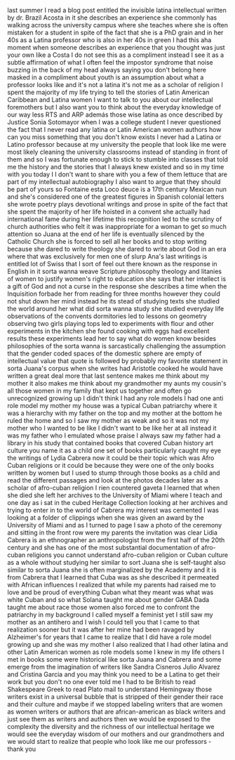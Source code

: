 
last summer I read a blog post entitled
the invisible latina intellectual
written by dr. Brazil Acosta in it she
describes an experience she commonly has
walking across the university campus
where she teaches where she is often
mistaken for a student in spite of the
fact that she is a PhD grain and in her
40s as a Latina professor who is also in
her 40s in green I had this aha moment
when someone describes an experience
that you thought was just your own like
a Costa I do not see this as a
compliment instead I see it as a subtle
affirmation of what I often feel the
impostor syndrome that noise buzzing in
the back of my head always saying you
don&#39;t belong here
masked in a compliment about youth is an
assumption about what a professor looks
like and it&#39;s not a latina it&#39;s not me
as a scholar of religion I spent the
majority of my life trying to tell the
stories of Latin American Caribbean and
Latina women I want to talk to you about
our intellectual foremothers but I also
want you to think about the everyday
knowledge of our way less RTS and ARP
además those wise latina as once
described by Justice Sonia Sotomayor
when I was a college student I never
questioned the fact that I never read
any latina or Latin American women
authors how can you miss something that
you don&#39;t know exists I never had a
Latina or Latino professor because at my
university the people that look like me
were most likely cleaning the university
classrooms instead of standing in front
of them and so I was fortunate enough to
stick to stumble into classes that told
me the history and the stories that I
always knew existed and so in my time
with you today I
I don&#39;t want to share with you a few of
them lettuce that are part of my
intellectual autobiography I also want
to argue that they should be part of
yours
so Fontaine esta Loco deuce is a 17th
century Mexican nun and she&#39;s considered
one of the greatest figures in Spanish
colonial letters she wrote poetry plays
devotional writings and prose in spite
of the fact that she spent the majority
of her life
hoisted in a convent she actually had
international fame during her lifetime
this recognition led to the scrutiny of
church authorities who felt it was
inappropriate for a woman to get so much
attention so Juana at the end of her
life is eventually silenced by the
Catholic Church she is forced to sell
all her books and to stop writing
because she dared to write theology she
dared to write about God in an era where
that was exclusively for men one of
slurp Ana&#39;s last writings is entitled
lot of Swiss that I sort of feel out
there known as the response in English
in it sorta wanna weave Scripture
philosophy theology and litanies of
women to justify women&#39;s right to
education she says that her intellect is
a gift of God and not a curse in the
response she describes a time when the
Inquisition forbade her from reading for
three months however they could not shut
down her mind
instead he its stead of studying texts
she studied the world around her what
did sorta wanna study
she studied everyday life observations
of the convents dormitories led to
lessons on geometry observing two girls
playing tops led to experiments with
flour and other experiments in the
kitchen she found cooking with eggs had
excellent results these experiments lead
her to say what do women know besides
philosophies of the
sorta wanna is sarcastically challenging
the assumption that the gender coded
spaces of the domestic sphere are empty
of intellectual value that quote is
followed by probably my favorite
statement in sorta Juana&#39;s corpus when
she writes had Aristotle cooked he would
have written a great deal more that last
sentence makes me think about my mother
it also makes me think about my
grandmother my aunts my cousin&#39;s all
those women in my family that kept us
together and often go unrecognized
growing up I didn&#39;t think I had any role
models
I had one anti role model my mother my
house was a typical Cuban patriarchy
where it was a hierarchy with my father
on the top and my mother at the bottom
he ruled the home and so I saw my mother
as weak and so it was not my mother who
I wanted to be like I didn&#39;t want to be
like her at all instead it was my father
who I emulated whose praise I always saw
my father had a library in his study
that contained books that covered Cuban
history art culture you name it as a
child one set of books particularly
caught my eye the writings of Lydia
Cabrera now it could be their topic
which was Afro Cuban religions or it
could be because they were one of the
only books written by women but I used
to stump through those books as a child
and read the different passages and look
at the photos decades later as a scholar
of afro-cuban religion I rien countered
gaveta I learned that when she died she
left her archives to the University of
Miami where I teach and one day as i sat
in the cubed Heritage Collection looking
at her archives and trying to enter in
to the world of Cabrera my interest was
cemented I was looking at a folder of
clippings when she was given an award by
the University of Miami and as I turned
to page I saw a photo of the ceremony
and sitting in the front row were my
parents the invitation was clear Lidia
Cabrera is an ethnographer an
anthropologist from the first half of
the 20th century and she has one of the
most substantial documentation of
afro-cuban religions you cannot
understand afro-cuban religion or Cuban
culture as a whole without studying her
similar to sort Juana she is self-taught
also similar to sorta Juana she is often
marginalized by the Academy and it is
from Cabrera that I learned that Cuba
was as she described it permeated with
African influences I realized that while
my parents had raised me to love and be
proud of everything Cuban what they
meant was what was white Cuban and so
what Solana taught me about gender GABA
Dada
taught me about race those women also
forced me to confront the patriarchy in
my background I called myself a feminist
yet I still saw my mother as an antihero
and I wish I could tell you that I came
to that realization sooner but it was
after her mine had been ravaged by
Alzheimer&#39;s for years that I came to
realize that I did have a role model
growing up and she was my mother I also
realized that I had other latina and
other Latin American women as role
models some I knew in my life
others I met in books some were
historical like sorta Juana and Cabrera
and some emerge from the imagination of
writers like Sandra Cisneros Julio
Alvarez and Cristina Garcia
and you may think you need to be a
Latina to get their work but you don&#39;t
no one ever told me I had to be British
to read Shakespeare Greek to read Plato
mail to understand Hemingway those
writers exist in a universal bubble that
is stripped of their gender their race
and their culture and maybe if we
stopped labeling writers that are women
as women writers or authors that are
african-american as black writers and
just see them as writers and authors
then we would be exposed to the
complexity the diversity and the
richness of our intellectual heritage we
would see the everyday wisdom of our
mothers and our grandmothers and we
would start to realize that people who
look like me
our professors - thank you
